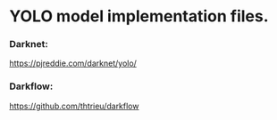 # YOLO model implementation files.

### Darknet: 
https://pjreddie.com/darknet/yolo/
### Darkflow: 
https://github.com/thtrieu/darkflow
